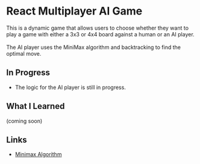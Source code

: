 
# React Multiplayer AI Game
This is a dynamic game that allows users to choose whether they want to play a game with either a 3x3 or 4x4 board against a human or an AI player.
<br><br>
The AI player uses the MiniMax algorithm and backtracking to find the optimal move.

## In Progress
* The logic for the AI player is still in progress.

## What I Learned
(coming soon)

## Links
* [Minimax Algorithm](https://en.wikipedia.org/wiki/Minimax)
